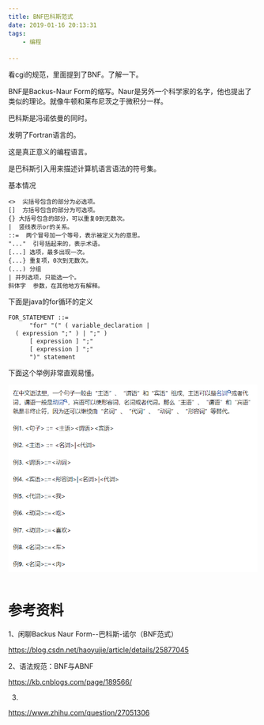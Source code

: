 ```yaml
---
title: BNF巴科斯范式
date: 2019-01-16 20:13:31
tags:
	- 编程

---
```




看cgi的规范，里面提到了BNF。了解一下。

BNF是Backus-Naur Form的缩写。Naur是另外一个科学家的名字，他也提出了类似的理论。就像牛顿和莱布尼茨之于微积分一样。

巴科斯是冯诺依曼的同时。

发明了Fortran语言的。

这是真正意义的编程语言。

是巴科斯引入用来描述计算机语言语法的符号集。

基本情况

```
<>  尖括号包含的部分为必选项。
[]  方括号包含的部分为可选项。
{} 大括号包含的部分，可以重复0到无数次。
|  竖线表示or的关系。
::=  两个冒号加一个等号，表示被定义为的意思。
"..."  引号括起来的，表示术语。
[...] 选项，最多出现一次。
{...} 重复项，0次到无数次。
(...) 分组
| 并列选项，只能选一个。
斜体字  参数，在其他地方有解释。
```

下面是java的for循环的定义

```
FOR_STATEMENT ::= 
      "for" "(" ( variable_declaration | 
  ( expression ";" ) | ";" ) 
      [ expression ] ";" 
      [ expression ] ";" 
      ")" statement
```

下面这个举例非常直观易懂。

![image-20230304201143146](images/random_name/BNF巴克斯范式/image-20230304201143146.png)

```

```



# 参考资料

1、闲聊Backus Naur Form--巴科斯-诺尔（BNF范式）

https://blog.csdn.net/haoyujie/article/details/25877045

2、语法规范：BNF与ABNF

https://kb.cnblogs.com/page/189566/

3.

https://www.zhihu.com/question/27051306 
